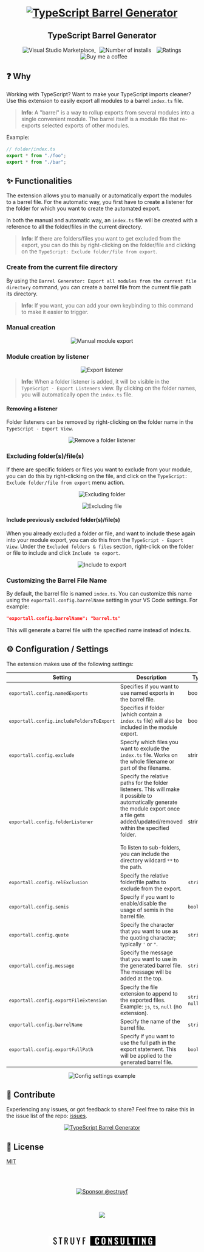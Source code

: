 <h1 align="center">
  <a href="https://marketplace.visualstudio.com/items?itemName=eliostruyf.vscode-typescript-exportallmodules">
    <img alt="TypeScript Barrel Generator" src="./assets/export-all.png">
  </a>
</h1>

<h2 align="center">TypeScript Barrel Generator</h2>

<p align="center">
  <a href="https://marketplace.visualstudio.com/items?itemName=eliostruyf.vscode-typescript-exportallmodules" title="Check it out on the Visual Studio Marketplace">
    <img src="https://vsmarketplacebadges.dev/version/eliostruyf.vscode-typescript-exportallmodules.svg" alt="Visual Studio Marketplace" style="display: inline-block" />
  </a>

  <img src="https://vsmarketplacebadges.dev/installs/eliostruyf.vscode-typescript-exportallmodules.svg" alt="Number of installs"  style="display: inline-block;margin-left:10px" />
  
  <img src="https://vsmarketplacebadges.dev/rating/eliostruyf.vscode-typescript-exportallmodules.svg" alt="Ratings" style="display: inline-block;margin-left:10px" />

  <a href="https://www.buymeacoffee.com/zMeFRy9" title="Buy me a coffee" style="margin-left:10px">
    <img src="https://img.shields.io/badge/Buy%20me%20a%20coffee-€%203-blue?logo=buy-me-a-coffee&style=flat" alt="Buy me a coffee" style="display: inline-block" />
  </a>
</p>

## ❓ Why

Working with TypeScript? Want to make your TypeScript imports cleaner? Use this extension to easily export all modules to a barrel `index.ts` file.

> **Info**: A "barrel" is a way to rollup exports from several modules into a single convenient module. The barrel itself is a module file that re-exports selected exports of other modules.

Example:

```typescript
// folder/index.ts
export * from "./foo";
export * from "./bar";
```

## ✨ Functionalities

The extension allows you to manually or automatically export the modules to a barrel file. For the automatic way, you first have to create a listener for the folder for which you want to create the automated export.

In both the manual and automatic way, an `index.ts` file will be created with a reference to all the folder/files in the current directory.

> **Info**: If there are folders/files you want to get excluded from the export, you can do this by right-clicking on the folder/file and clicking on the `TypeScript: Exclude folder/file from export`.

### Create from the current file directory

By using the `Barrel Generator: Export all modules from the current file directory` command, you can create a barrel file from the current file path its directory.

> **Info**: If you want, you can add your own keybinding to this command to make it easier to trigger.

### Manual creation

<p align="center">
  <img src="./assets/manual-export.gif" alt="Manual module export" style="display: inline-block" />
</p>

### Module creation by listener

<p align="center">
  <img src="./assets/listener.gif" alt="Export listener" style="display: inline-block" />
</p>

> **Info**: When a folder listener is added, it will be visible in the `TypeScript - Export Listeners` view. By clicking on the folder names, you will automatically open the `index.ts` file.

#### Removing a listener

Folder listeners can be removed by right-clicking on the folder name in the `TypeScript - Export View`.

<p align="center">
  <img src="./assets/remove-listener.png" alt="Remove a folder listener" style="display: inline-block" />
</p>

### Excluding folder(s)/file(s)

If there are specific folders or files you want to exclude from your module, you can do this by right-clicking on the file, and click on the `TypeScript: Exclude folder/file from export` menu action.

<p align="center">
  <img src="./assets/exclude-folder.png" alt="Excluding folder" style="display: inline-block" />
</p>

<p align="center">
  <img src="./assets/exclude-file.png" alt="Excluding file" style="display: inline-block" />
</p>

#### Include previously excluded folder(s)/file(s)

When you already excluded a folder or file, and want to include these again into your module export, you can do this from the `TypeScript - Export View`. Under the `Excluded folders & files` section, right-click on the folder or file to include and click `Include to export`.

<p align="center">
  <img src="./assets/include-export.png" alt="Include to export" style="display: inline-block" />
</p>

### Customizing the Barrel File Name

By default, the barrel file is named `index.ts`. You can customize this name using the `exportall.config.barrelName` setting in your VS Code settings. For example:

```json
"exportall.config.barrelName": "barrel.ts"
```

This will generate a barrel file with the specified name instead of index.ts.

## ⚙️ Configuration / Settings

The extension makes use of the following settings:

| Setting                                   | Description                                                                                                                                                                                                                                                                                 | Type               | Default                |
| ----------------------------------------- | ------------------------------------------------------------------------------------------------------------------------------------------------------------------------------------------------------------------------------------------------------------------------------------------- | ------------------ | ---------------------- |
| `exportall.config.namedExports`           | Specifies if you want to use named exports in the barrel file.                                                                                                                                                                                                                              | boolean            | `false`                |
| `exportall.config.includeFoldersToExport` | Specifies if folder (which contain a `index.ts` file) will also be included in the module export.                                                                                                                                                                                           | boolean            | `true`                 |
| `exportall.config.exclude`                | Specify which files you want to exclude the `index.ts` file. Works on the whole filename or part of the filename.                                                                                                                                                                           | string[]           | `['.test.', '.spec.']` |
| `exportall.config.folderListener`         | Specify the relative paths for the folder listeners. This will make it possible to automatically generate the module export once a file gets added/updated/removed within the specified folder.<br/><br/>To listen to sub-folders, you can include the directory wildcard `**` to the path. | string[]           | `[]`                   |
| `exportall.config.relExclusion`           | Specify the relative folder/file paths to exclude from the export.                                                                                                                                                                                                                          | `string[]`         | `[]`                   |
| `exportall.config.semis`                  | Specify if you want to enable/disable the usage of semis in the barrel file.                                                                                                                                                                                                                | `boolean`          | `true`                 |
| `exportall.config.quote`                  | Specify the character that you want to use as the quoting character; typically `'` or `"`.                                                                                                                                                                                                  | `string`           | `'`                    |
| `exportall.config.message`                | Specify the message that you want to use in the generated barrel file. The message will be added at the top.                                                                                                                                                                                | `string`           |                        |
| `exportall.config.exportFileExtension`    | Specify the file extension to append to the exported files. Example: `js`, `ts`, `null` (no extension).                                                                                                                                                                                     | `string` \| `null` | `null`                 |
| `exportall.config.barrelName`             | Specify the name of the barrel file.                                                                                                                                                                                                                                                        | `string`           | `index.ts`             |
| `exportall.config.exportFullPath`         | Specify if you want to use the full path in the export statement. This will be applied to the generated barrel file.                                                                                                                                                                        | `boolean`          | `false`                |

<p align="center">
  <img src="./assets/config.png" alt="Config settings example" style="display: inline-block" />
</p>

## 💪 Contribute

Experiencing any issues, or got feedback to share? Feel free to raise this in the issue list of the repo: [issues](https://github.com/estruyf/vscode-typescript-exportallmodules/issues).

<p align="center">
  <a href="https://github.com/estruyf/vscode-typescript-exportallmodules/graphs/contributors">
    <img src="https://contrib.rocks/image?repo=estruyf/vscode-typescript-exportallmodules" alt="TypeScript Barrel Generator" />
  </a>
</p>

## 🔑 License

[MIT](./LICENSE)

<br />
<br />

<p align="center">
  <a href="https://github.com/sponsors/estruyf" title="Sponsor Elio Struyf" target="_blank">
    <img src="https://img.shields.io/badge/Sponsor-Elio%20Struyf%20%E2%9D%A4-%23fe8e86?logo=GitHub&style=flat-square" height="25px" alt="Sponsor @estruyf" />
  </a>
</p>

<br />

<p align="center">
  <a href="https://visitorbadge.io/status?path=https%3A%2F%2Fgithub.com%2Festruyf%2Fvscode-typescript-exportallmodules">
    <img src="https://api.visitorbadge.io/api/visitors?path=https%3A%2F%2Fgithub.com%2Festruyf%2Fvscode-typescript-exportallmodules&countColor=%23263759" />
  </a>
</p>

<br />

<p align="center">
  <a href="https://struyfconsulting.com" title="Hire Elio Struyf via Struyf Consulting" target="_blank">
    <img src="./assets/struyf-consulting.webp" height="25px" alt="Struyf Consulting Logo" />
  </a>
</p>
